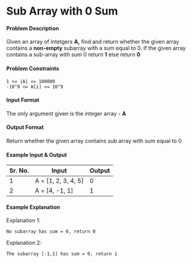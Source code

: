# Sub Array with 0 Sum

#### Problem Description

Given an array of intetgers **A,** find and return whether the given array contains a **non-empty** subarray with a sum equal to 0. If the given array contains a sub-array with sum 0 return **1** else return **0**

#### Problem Constraints

```
1 <= |A| <= 100000
-10^9 <= A[i] <= 10^9
```

#### Input Format

The only argument given is the integer array - **A**

#### Output Format

Return whether the given array contains sub array with sum equal to 0

#### **Example Input & Output**

| Sr. No. | Input               | Output |
| ------- | ------------------- | ------ |
| 1       | A = [1, 2, 3, 4, 5] | 0      |
| 2       | A = [4, -1, 1]      | 1      |

#### Example Explanation

Explanation 1:

```
No subarray has sum = 0, return 0
```

Explanation 2:

```
The subarray [-1,1] has sum = 0, return 1
```

